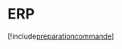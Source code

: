 # ERP

[!include[preparationcommande](erp.preparationcommande.autogen.md)]



















































































